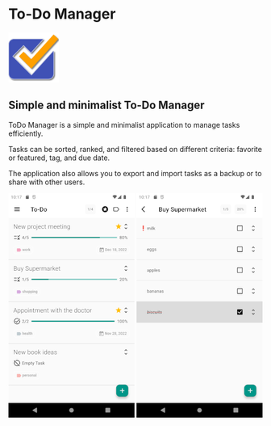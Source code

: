 # To-Do Manager

<img src="https://raw.githubusercontent.com/Webierta/todo_manager/main/fastlane/metadata/android/en/images/icon.png" width="100">

## Simple and minimalist To-Do Manager

ToDo Manager is a simple and minimalist application to manage tasks efficiently.

Tasks can be sorted, ranked, and filtered based on different criteria: favorite or featured, tag, and due date.

The application also allows you to export and import tasks as a backup or to share with other users.

![Screenshot](https://github.com/Webierta/todo_manager/blob/main/fastlane/metadata/android/en/images/phoneScreenshots/screenshot_1.png?raw=true) ![Screenshot](https://github.com/Webierta/todo_manager/blob/main/fastlane/metadata/android/en/images/phoneScreenshots/screenshot_2.png?raw=true)

